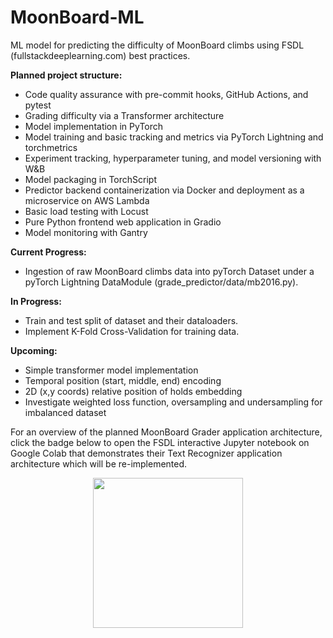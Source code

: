 # MoonBoard-ML
ML model for predicting the difficulty of MoonBoard climbs using FSDL
(fullstackdeeplearning.com) best practices.

**Planned project structure:**

* Code quality assurance with pre-commit hooks, GitHub Actions, and pytest
* Grading difficulty via a Transformer architecture
* Model implementation in PyTorch
* Model training and basic tracking and metrics via PyTorch Lightning and torchmetrics
* Experiment tracking, hyperparameter tuning, and model versioning with W&B
* Model packaging in TorchScript
* Predictor backend containerization via Docker and deployment as a microservice on AWS Lambda
* Basic load testing with Locust
* Pure Python frontend web application in Gradio
* Model monitoring with Gantry

**Current Progress:**
* Ingestion of raw MoonBoard climbs data into pyTorch Dataset under a pyTorch
Lightning DataModule (grade_predictor/data/mb2016.py). 

**In Progress:**
* Train and test split of dataset and their dataloaders.
* Implement K-Fold Cross-Validation for training data.

**Upcoming:**
* Simple transformer model implementation
* Temporal position (start, middle, end) encoding
* 2D (x,y coords) relative position of holds embedding
* Investigate weighted loss function, oversampling and undersampling for imbalanced dataset

For an overview of the planned MoonBoard Grader application architecture, click the badge below to open 
the FSDL interactive Jupyter notebook on Google Colab that demonstrates 
their Text Recognizer application architecture which will be re-implemented.

<div align="center">
  <a href="http://fsdl.me/2022-overview"> <img src=https://colab.research.google.com/assets/colab-badge.svg width=240> </a>
</div> <br>